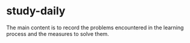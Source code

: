 # study-daily
The main content is to record the problems encountered in the learning process and the measures to solve them.
